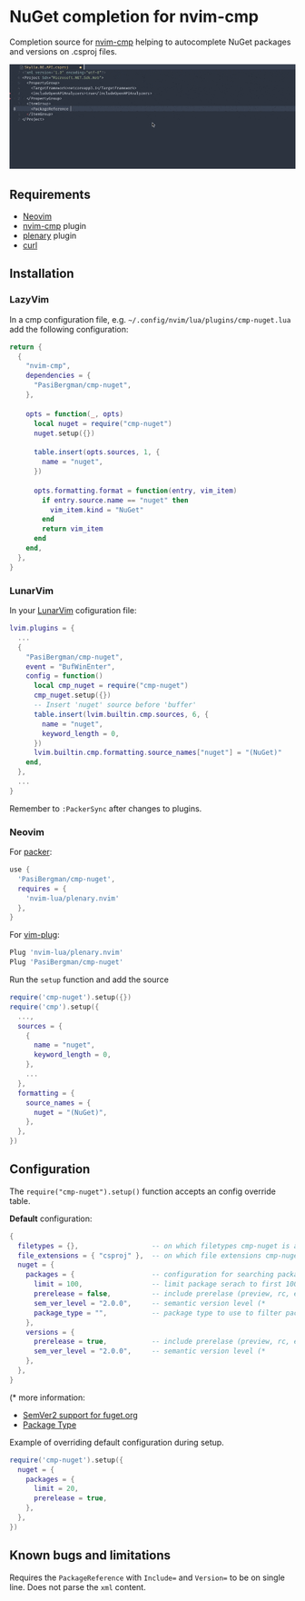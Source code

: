 # NuGet completion for nvim-cmp

Completion source for [nvim-cmp](https://github.com/hrsh7th/nvim-cmp) helping to
autocomplete NuGet packages and versions on .csproj files.

![cmp-nuget in action](./assets/cmp-nuget.gif?raw=true)

## Requirements

- [Neovim](https://gitub.com/neovim/neovim)
- [nvim-cmp](https://github.com/hrsh7th/nvim-cmp) plugin
- [plenary](https://github.com/nvim-lua/plenary.nvim) plugin
- [curl](https://curl.se)

## Installation

### LazyVim

In a cmp configuration file, e.g. `~/.config/nvim/lua/plugins/cmp-nuget.lua` add the following configuration:

```lua
return {
  {
    "nvim-cmp",
    dependencies = {
      "PasiBergman/cmp-nuget",
    },

    opts = function(_, opts)
      local nuget = require("cmp-nuget")
      nuget.setup({})

      table.insert(opts.sources, 1, {
        name = "nuget",
      })

      opts.formatting.format = function(entry, vim_item)
        if entry.source.name == "nuget" then
          vim_item.kind = "NuGet"
        end
        return vim_item
      end
    end,
  },
}
```

### LunarVim

In your [LunarVim](https://lunarvim.org) cofiguration file:

```lua
lvim.plugins = {
  ...
  {
    "PasiBergman/cmp-nuget",
    event = "BufWinEnter",
    config = function()
      local cmp_nuget = require("cmp-nuget")
      cmp_nuget.setup({})
      -- Insert 'nuget' source before 'buffer'
      table.insert(lvim.builtin.cmp.sources, 6, {
        name = "nuget",
        keyword_length = 0,
      })
      lvim.builtin.cmp.formatting.source_names["nuget"] = "(NuGet)"
    end,
  },
  ...
}
```

Remember to `:PackerSync` after changes to plugins.

### Neovim

For [packer](https://github.com/wbthomason/packer.nvim):

```lua
use {
  'PasiBergman/cmp-nuget',
  requires = {
    'nvim-lua/plenary.nvim'
  },
}
```

For [vim-plug](https://github.com/junegunn/vim-plug):

```lua
Plug 'nvim-lua/plenary.nvim'
Plug 'PasiBergman/cmp-nuget'
```

Run the `setup` function and add the source

```lua
require('cmp-nuget').setup({})
require('cmp').setup({
  ...,
  sources = {
    {
      name = "nuget",
      keyword_length = 0,
    },
    ...
  },
  formatting = {
    source_names = {
      nuget = "(NuGet)",
    },
  },
})
```

## Configuration

The `require("cmp-nuget").setup()` function accepts an config override table.

**Default** configuration:

```lua
{
  filetypes = {},                  -- on which filetypes cmp-nuget is active
  file_extensions = { "csproj" },  -- on which file extensions cmp-nuget is active
  nuget = {
    packages = {                   -- configuration for searching packages
      limit = 100,                 -- limit package serach to first 100 packages
      prerelease = false,          -- include prerelase (preview, rc, etc.) packages
      sem_ver_level = "2.0.0",     -- semantic version level (*
      package_type = "",           -- package type to use to filter packages (*
    },
    versions = {
      prerelease = true,           -- include prerelase (preview, rc, etc.) versions
      sem_ver_level = "2.0.0",     -- semantic version level (*
    },
  },
}
```

(\* more information:

- [SemVer2 support for fuget.org](https://github.com/NuGet/Home/wiki/SemVer2-support-for-nuget.org-%28server-side%29)
- [Package Type](https://github.com/NuGet/Home/wiki/Package-Type-%5BPacking%5D)

Example of overriding default configuration during setup.

```lua
require('cmp-nuget').setup({
  nuget = {
    packages = {
      limit = 20,
      prerelease = true,
    },
  },
})
```

## Known bugs and limitations

Requires the `PackageReference` with `Include=` and `Version=` to be on single line.
Does not parse the `xml` content.
